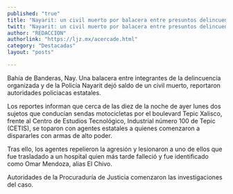 ```yaml
---
published: "true"
title: "Nayarit: un civil muerto por balacera entre presuntos delincuentes y policías"
twitt: "Nayarit: un civil muerto por balacera entre presuntos delincuentes y policías"
author: "REDACCION"
authorlink: "https://ljz.mx/acercade.html"
category: "Destacadas"
layout: "posts"

---
```



  Bahía de Banderas, Nay. Una balacera entre integrantes de la delincuencia organizada y de la Policía Nayarit dejó saldo de un civil muerto, reportaron autoridades policiacas estatales.



  Los reportes informan que cerca de las diez de la noche de ayer lunes dos sujetos que conducían sendas motocicletas por el boulevard Tepic Xalisco, frente al Centro de Estudios Tecnológico, Industrial número 100 de Tepic (CETIS), se toparon con agentes estatales a quienes comenzaron a dispararles con armas de alto poder.



  Tras ello, los agentes repelieron la agresión y lesionaron a uno de ellos que fue trasladado a un hospital quien más tarde falleció y fue identificado como Omar Mendoza, alias El Chivo.



  Autoridades de la Procuraduría de Justicia comenzaron las investigaciones del caso.

